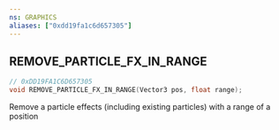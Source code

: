 ```yaml
---
ns: GRAPHICS
aliases: ["0xdd19fa1c6d657305"]
---
```

## REMOVE_PARTICLE_FX_IN_RANGE

```c
// 0xDD19FA1C6D657305
void REMOVE_PARTICLE_FX_IN_RANGE(Vector3 pos, float range);
```

Remove a particle effects (including existing particles) with a range of a position

